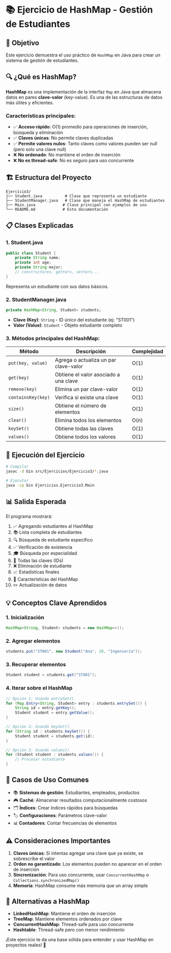 # 📚 Ejercicio de HashMap - Gestión de Estudiantes

## 🎯 Objetivo
Este ejercicio demuestra el uso práctico de `HashMap` en Java para crear un sistema de gestión de estudiantes.

## 🔍 ¿Qué es HashMap?

**HashMap** es una implementación de la interfaz `Map` en Java que almacena datos en pares **clave-valor** (key-value). Es una de las estructuras de datos más útiles y eficientes.

### Características principales:
- ✅ **Acceso rápido**: O(1) promedio para operaciones de inserción, búsqueda y eliminación
- ✅ **Claves únicas**: No permite claves duplicadas
- ✅ **Permite valores nulos**: Tanto claves como valores pueden ser null (pero solo una clave null)
- ❌ **No ordenado**: No mantiene el orden de inserción
- ❌ **No es thread-safe**: No es seguro para uso concurrente

## 🏗️ Estructura del Proyecto

```
Ejercicio3/
├── Student.java          # Clase que representa un estudiante
├── StudentManager.java   # Clase que maneja el HashMap de estudiantes
├── Main.java            # Clase principal con ejemplos de uso
└── README.md            # Esta documentación
```

## 📋 Clases Explicadas

### 1. **Student.java**
```java
public class Student {
    private String name;
    private int age;
    private String major;
    // constructores, getters, setters...
}
```
Representa un estudiante con sus datos básicos.

### 2. **StudentManager.java**
```java
private HashMap<String, Student> students;
```
- **Clave (Key)**: `String` - ID único del estudiante (ej: "ST001")
- **Valor (Value)**: `Student` - Objeto estudiante completo

### 3. **Métodos principales del HashMap:**

| Método | Descripción | Complejidad |
|--------|-------------|-------------|
| `put(key, value)` | Agrega o actualiza un par clave-valor | O(1) |
| `get(key)` | Obtiene el valor asociado a una clave | O(1) |
| `remove(key)` | Elimina un par clave-valor | O(1) |
| `containsKey(key)` | Verifica si existe una clave | O(1) |
| `size()` | Obtiene el número de elementos | O(1) |
| `clear()` | Elimina todos los elementos | O(n) |
| `keySet()` | Obtiene todas las claves | O(1) |
| `values()` | Obtiene todos los valores | O(1) |

## 🚀 Ejecución del Ejercicio

```bash
# Compilar
javac -d bin src/Ejercicios/Ejercicio3/*.java

# Ejecutar
java -cp bin Ejercicios.Ejercicio3.Main
```

## 📊 Salida Esperada

El programa mostrará:
1. ✅ Agregando estudiantes al HashMap
2. 📚 Lista completa de estudiantes
3. 🔍 Búsqueda de estudiante específico
4. ✅ Verificación de existencia
5. 🎓 Búsqueda por especialidad
6. 🔑 Todas las claves (IDs)
7. ❌ Eliminación de estudiante
8. 📈 Estadísticas finales
9. 🔧 Características del HashMap
10. ✏️ Actualización de datos

## 💡 Conceptos Clave Aprendidos

### 1. **Inicialización**
```java
HashMap<String, Student> students = new HashMap<>();
```

### 2. **Agregar elementos**
```java
students.put("ST001", new Student("Ana", 20, "Ingeniería"));
```

### 3. **Recuperar elementos**
```java
Student student = students.get("ST001");
```

### 4. **Iterar sobre el HashMap**
```java
// Opción 1: Usando entrySet()
for (Map.Entry<String, Student> entry : students.entrySet()) {
    String id = entry.getKey();
    Student student = entry.getValue();
}

// Opción 2: Usando keySet()
for (String id : students.keySet()) {
    Student student = students.get(id);
}

// Opción 3: Usando values()
for (Student student : students.values()) {
    // Procesar estudiante
}
```

## 🎯 Casos de Uso Comunes

- 📚 **Sistemas de gestión**: Estudiantes, empleados, productos
- 🎮 **Caché**: Almacenar resultados computacionalmente costosos
- 🗂️ **Índices**: Crear índices rápidos para búsquedas
- 🏷️ **Configuraciones**: Parámetros clave-valor
- 📊 **Contadores**: Contar frecuencias de elementos

## ⚠️ Consideraciones Importantes

1. **Claves únicas**: Si intentas agregar una clave que ya existe, se sobrescribe el valor
2. **Orden no garantizado**: Los elementos pueden no aparecer en el orden de inserción
3. **Sincronización**: Para uso concurrente, usar `ConcurrentHashMap` o `Collections.synchronizedMap()`
4. **Memoria**: HashMap consume más memoria que un array simple

## 🔄 Alternativas a HashMap

- **LinkedHashMap**: Mantiene el orden de inserción
- **TreeMap**: Mantiene elementos ordenados por clave
- **ConcurrentHashMap**: Thread-safe para uso concurrente
- **Hashtable**: Thread-safe pero con menor rendimiento

¡Este ejercicio te da una base sólida para entender y usar HashMap en proyectos reales! 🚀

